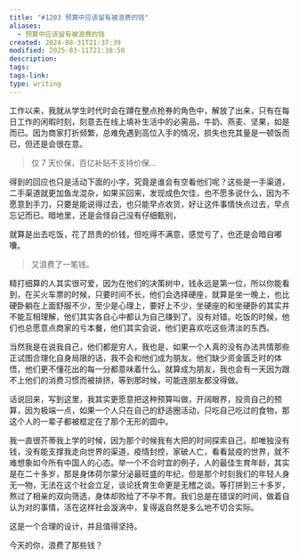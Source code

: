 ```yaml
---
title: "#1203 预算中应该留有被浪费的钱"
aliases:
  - 预算中应该留有被浪费的钱
created: 2024-08-31T21:37:39
modified: 2025-03-11T21:38:50
description: 
tags: 
tags-link: 
type: writing
---
```


工作以来，我就从学生时代时会在蹲在整点抢券的角色中，解放了出来，只有在每日工作的闲暇时刻，刻意去在线上填补生活中的必需品，牛奶、燕麦、坚果，如是而已。因为商家打折频繁，总难免遇到高位入手的情况，损失也充其量是一顿饭而已，但还是会很在意。

> 仅 7 天价保，百亿补贴不支持价保...

得到的回应也只是活动下面的小字，究竟是谁会有空看他们呢？这些是一手渠道，二手渠道就更加鱼龙混杂，如果买回来，发现成色欠佳，也不愿多说什么，因为不愿意到手刀，只要是能说得过去，也只能早点收货，好让这件事情快点过去，早点忘记而已。暗地里，还是会怪自己没有仔细甄别，

就算是出去吃饭，花了昂贵的价钱，但吃得不满意，感觉亏了，也还是会暗自嘟囔。

> 又浪费了一笔钱。

精打细算的人其实很可爱，因为在他们的决策树中，钱永远是第一位，所以你能看到，在买火车票的时候，只要时间不长，他们会选择硬座，就算是坐一晚上，也比硬卧躺在上面舒服不少，至少是心理上，要好上不少，坐硬座的和坐硬卧的其实并不能互相理解，他们其实各自心中都认为自己赚到了。没有对错。吃饭的时候，他们也总愿意点商家的亏本餐，他们其实会说，他们更喜欢吃这些清淡的东西。

当然我是在说我自己，他们都是穷人，我也是，如果一个人真的没有办法共情那些正试图合理化自身局限的话，我不会和他们成为朋友。他们缺少资金匮乏时的体悟，他们更不懂花出的每一分都意味着什么。就算成为朋友，我也会有一天因为跟不上他们的消费习惯而被排挤，等到那时候，可能连朋友都没得做。

话说回来，写到这里，我其实更愿意把这种预算叫做，开阔眼界，投资自己的预算，因为极端一点，如果一个人只在自己的舒适圈活动，只吃自己吃过的食物，那这个人的一辈子都被框定在了那个无形的圆中。

我一直很芥蒂我上学的时候，因为那个时候我有大把的时间探索自己，却唯独没有钱，没有能支撑我走向世界的渠道，疫情封控，家破人亡，看看鼠疫的世界，就不难想象如今所有中国人的心态。举一个不合时宜的例子，人的最佳生育年龄，其实是在二十多岁，那是身体荷尔蒙分泌最旺盛的年纪，但是那个时刻我们的年轻人身无一物，无法在这个社会立足，谈论抚育生命更是无稽之谈。等打拼到三十多岁，熬过了相亲的双向筛选，身体却败给了不孕不育。我们总是在错误的时间，做着自认为对的事情，活在这样社会漩涡中，复得返自然是多么地不切合实际。

这是一个合理的设计，并且值得坚持。

今天的你，浪费了那些钱？
